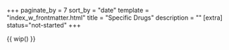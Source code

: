 +++
paginate_by = 7
sort_by = "date"
template = "index_w_frontmatter.html"
title = "Specific Drugs"
description = ""
[extra]
status="not-started"
+++

{{ wip() }}
